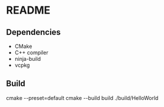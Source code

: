 # README

## Dependencies

- CMake
- C++ compiler
- ninja-build
- vcpkg


## Build

cmake --preset=default
cmake --build build
./build/HelloWorld
